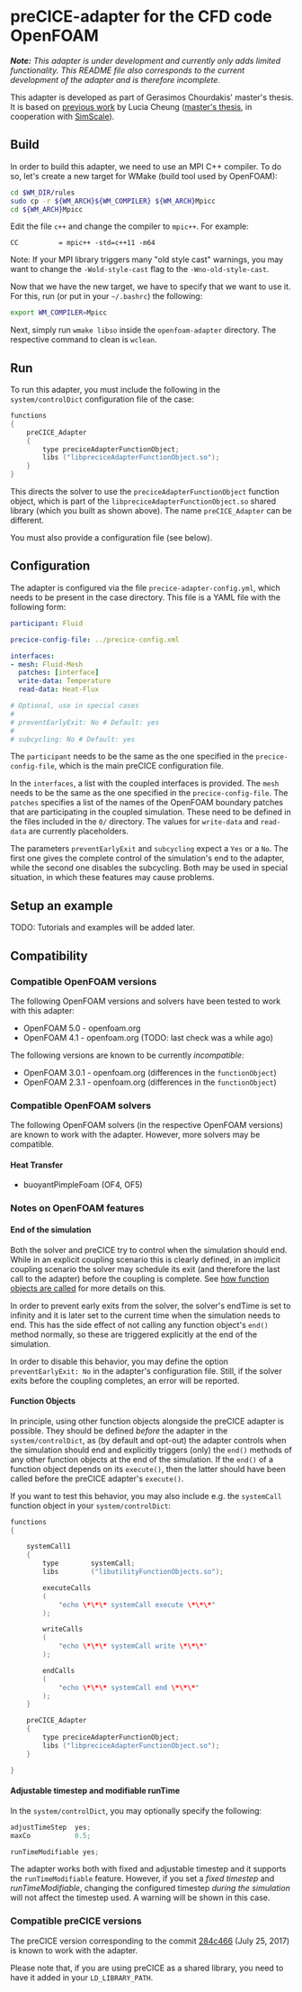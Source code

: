 # preCICE-adapter for the CFD code OpenFOAM

_**Note:** This adapter is under development and currently only adds limited functionality. This README file also corresponds to the current
development of the adapter and is therefore incomplete._

This adapter is developed as part of Gerasimos Chourdakis' master's thesis.
It is based on [previous work](https://github.com/ludcila/CHT-preCICE) by Lucia Cheung ([master's thesis](https://www5.in.tum.de/pub/Cheung2016_Thesis.pdf), in cooperation with [SimScale](https://www.simscale.com/)).

## Build
In order to build this adapter, we need to use an MPI C++ compiler.
To do so, let's create a new target for WMake (build tool used by OpenFOAM):

```bash
cd $WM_DIR/rules
sudo cp -r ${WM_ARCH}${WM_COMPILER} ${WM_ARCH}Mpicc
cd ${WM_ARCH}Mpicc
```

Edit the file `c++` and change the compiler to `mpic++`. For example:

```make
CC          = mpic++ -std=c++11 -m64
```

Note: If your MPI library triggers many "old style cast" warnings, you may
want to change the `-Wold-style-cast` flag to the `-Wno-old-style-cast`.

Now that we have the new target, we have to specify that we want to use it.
For this, run (or put in your `~/.bashrc`) the following:

```bash
export WM_COMPILER=Mpicc
```

Next, simply run `wmake libso` inside the `openfoam-adapter` directory.
The respective command to clean is `wclean`.

## Run
To run this adapter, you must include the following in
the `system/controlDict` configuration file of the case:

```c++
functions
{
    preCICE_Adapter
    {
        type preciceAdapterFunctionObject;
        libs ("libpreciceAdapterFunctionObject.so");
    }
}
```
This directs the solver to use the `preciceAdapterFunctionObject` function object,
which is part of the `libpreciceAdapterFunctionObject.so` shared library
(which you built as shown above).
The name `preCICE_Adapter` can be different.

You must also provide a configuration file (see below).

## Configuration
The adapter is configured via the file `precice-adapter-config.yml`, which
needs to be present in the case directory. This file is a YAML file with the
following form:

```yaml
participant: Fluid

precice-config-file: ../precice-config.xml

interfaces:
- mesh: Fluid-Mesh
  patches: [interface]
  write-data: Temperature
  read-data: Heat-Flux

# Optional, use in special cases
#
# preventEarlyExit: No # Default: yes
#
# subcycling: No # Default: yes

```

The `participant` needs to be the same as the one specified in the `precice-config-file`,
which is the main preCICE configuration file.

In the `interfaces`, a list with the coupled interfaces is provided.
The `mesh` needs to be the same as the one specified in the `precice-config-file`.
The `patches` specifies a list of the names of the OpenFOAM boundary patches that are
participating in the coupled simulation. These need to be defined in the files
included in the `0/` directory. The values for `write-data` and `read-data` are
currently placeholders.

The parameters `preventEarlyExit` and
`subcycling` expect a `Yes` or a `No`.
The first one gives the complete control
of the simulation's end to the adapter,
while the second one disables the
subcycling. Both may be used in special
situation, in which these features may cause problems.


## Setup an example

TODO: Tutorials and examples will be added later.

## Compatibility

### Compatible OpenFOAM versions

The following OpenFOAM versions and solvers have been tested to work with this adapter:

* OpenFOAM 5.0 - openfoam.org
* OpenFOAM 4.1 - openfoam.org (TODO: last check was a while ago)

The following versions are known to be currently _incompatible_:

* OpenFOAM 3.0.1 - openfoam.org (differences in the `functionObject`)
* OpenFOAM 2.3.1 - openfoam.org (differences in the `functionObject`)

### Compatible OpenFOAM solvers

The following OpenFOAM solvers (in the respective OpenFOAM versions) are known to work with the adapter. However, more solvers may be compatible.

#### Heat Transfer

* buoyantPimpleFoam (OF4, OF5)

### Notes on OpenFOAM features

#### End of the simulation

Both the solver and preCICE try to control when the simulation should end.
While in an explicit coupling scenario this is clearly defined,
in an implicit coupling scenario the solver may schedule its exit
(and therefore the last call to the adapter) before the coupling is complete.
See [how function objects are called](https://cpp.openfoam.org/v5/Time_8C_source.html#l00781)
for more details on this.

In order to prevent early exits from the solver, the solver's endTime
is set to infinity and it is later set to the current time when
the simulation needs to end. This has the side effect of not calling
any function object's `end()` method normally, so these are triggered
explicitly at the end of the simulation.

In order to disable this behavior, you may define the option
`preventEarlyExit: No` in the adapter's configuration file.
Still, if the solver exits before the coupling completes, an error
will be reported.

#### Function Objects

In principle, using other function objects alongside the preCICE adapter
is possible. They should be defined *before* the adapter in the
`system/controlDict`, as (by default and opt-out) the adapter controls when the
simulation should end and explicitly triggers (only) the `end()` methods
of any other function objects at the end of the simulation.
If the `end()` of a function object depends on its `execute()`, then
the latter should have been called before the preCICE adapter's `execute()`.

If you want to test this behavior, you may
also include e.g. the `systemCall` function
object in your `system/controlDict`:

```c++
functions
{

    systemCall1
    {
        type        systemCall;
        libs        ("libutilityFunctionObjects.so");

        executeCalls
        (
            "echo \*\*\* systemCall execute \*\*\*"
        );

        writeCalls
        (
            "echo \*\*\* systemCall write \*\*\*"
        );

        endCalls
        (
            "echo \*\*\* systemCall end \*\*\*"
        );
    }

    preCICE_Adapter
    {
        type preciceAdapterFunctionObject;
        libs ("libpreciceAdapterFunctionObject.so");
    }

}
```

#### Adjustable timestep and modifiable runTime

In the `system/controlDict`, you may optionally specify the
following:

```c++
adjustTimeStep  yes;
maxCo           0.5;

runTimeModifiable yes;
```

The adapter works both with fixed and adjustable timestep
and it supports the `runTimeModifiable` feature.
However, if you set a *fixed timestep* and *runTimeModifiable*,
changing the configured timestep *during the simulation* will
not affect the timestep used. A warning will be shown in this case.

### Compatible preCICE versions

The preCICE version corresponding to the commit [284c466](https://github.com/precice/precice/commit/284c466e93ac5a63ebf3a13ecf04a6e8b325a794) (July 25, 2017) is known to work with the adapter.

Please note that, if you are using preCICE as a shared library, you need
to have it added in your `LD_LIBRARY_PATH`.
